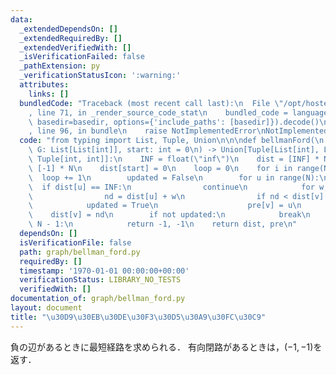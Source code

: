 ```yaml
---
data:
  _extendedDependsOn: []
  _extendedRequiredBy: []
  _extendedVerifiedWith: []
  _isVerificationFailed: false
  _pathExtension: py
  _verificationStatusIcon: ':warning:'
  attributes:
    links: []
  bundledCode: "Traceback (most recent call last):\n  File \"/opt/hostedtoolcache/PyPy/3.7.13/x64/site-packages/onlinejudge_verify/documentation/build.py\"\
    , line 71, in _render_source_code_stat\n    bundled_code = language.bundle(stat.path,\
    \ basedir=basedir, options={'include_paths': [basedir]}).decode()\n  File \"/opt/hostedtoolcache/PyPy/3.7.13/x64/site-packages/onlinejudge_verify/languages/python.py\"\
    , line 96, in bundle\n    raise NotImplementedError\nNotImplementedError\n"
  code: "from typing import List, Tuple, Union\n\n\ndef bellmanFord(\n    N: int,\
    \ G: List[List[int]], start: int = 0\n) -> Union[Tuple[List[int], List[int]],\
    \ Tuple[int, int]]:\n    INF = float(\"inf\")\n    dist = [INF] * N\n    pre =\
    \ [-1] * N\n    dist[start] = 0\n    loop = 0\n    for i in range(N):\n      \
    \  loop += 1\n        updated = False\n        for u in range(N):\n          \
    \  if dist[u] == INF:\n                continue\n            for w, v in G[u]:\n\
    \                nd = dist[u] + w\n                if nd < dist[v]:\n        \
    \            updated = True\n                    pre[v] = u\n                \
    \    dist[v] = nd\n        if not updated:\n            break\n        if i ==\
    \ N - 1:\n            return -1, -1\n    return dist, pre\n"
  dependsOn: []
  isVerificationFile: false
  path: graph/bellman_ford.py
  requiredBy: []
  timestamp: '1970-01-01 00:00:00+00:00'
  verificationStatus: LIBRARY_NO_TESTS
  verifiedWith: []
documentation_of: graph/bellman_ford.py
layout: document
title: "\u30D9\u30EB\u30DE\u30F3\u30D5\u30A9\u30FC\u30C9"
---
```


負の辺があるときに最短経路を求められる．
有向閉路があるときは，$(-1,-1)$を返す．
